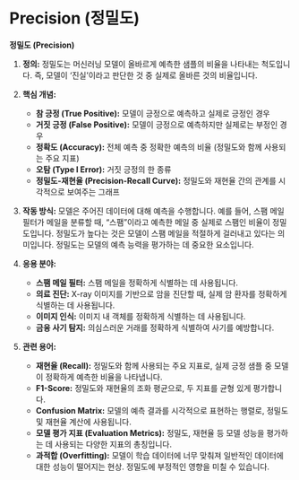 # Precision (정밀도)

**정밀도 (Precision)**

1.  **정의:** 정밀도는 머신러닝 모델이 올바르게 예측한 샘플의 비율을 나타내는 척도입니다. 즉, 모델이 ‘진실’이라고 판단한 것 중 실제로 올바른 것의 비율입니다.

2.  **핵심 개념:**
    *   **참 긍정 (True Positive):** 모델이 긍정으로 예측하고 실제로 긍정인 경우
    *   **거짓 긍정 (False Positive):** 모델이 긍정으로 예측하지만 실제로는 부정인 경우
    *   **정확도 (Accuracy):** 전체 예측 중 정확한 예측의 비율 (정밀도와 함께 사용되는 주요 지표)
    *   **오탐 (Type I Error):** 거짓 긍정의 한 종류
    *   **정밀도-재현율 (Precision-Recall Curve):** 정밀도와 재현율 간의 관계를 시각적으로 보여주는 그래프

3.  **작동 방식:**
    모델은 주어진 데이터에 대해 예측을 수행합니다. 예를 들어, 스팸 메일 필터가 메일을 분류할 때, “스팸”이라고 예측한 메일 중 실제로 스팸인 비율이 정밀도입니다. 정밀도가 높다는 것은 모델이 스팸 메일을 적절하게 걸러내고 있다는 의미입니다. 정밀도는 모델의 예측 능력을 평가하는 데 중요한 요소입니다.

4.  **응용 분야:**
    *   **스팸 메일 필터:** 스팸 메일을 정확하게 식별하는 데 사용됩니다.
    *   **의료 진단:** X-ray 이미지를 기반으로 암을 진단할 때, 실제 암 환자를 정확하게 식별하는 데 사용됩니다.
    *   **이미지 인식:** 이미지 내 객체를 정확하게 식별하는 데 사용됩니다.
    *   **금융 사기 탐지:** 의심스러운 거래를 정확하게 식별하여 사기를 예방합니다.

5.  **관련 용어:**
    *   **재현율 (Recall):** 정밀도와 함께 사용되는 주요 지표로, 실제 긍정 샘플 중 모델이 정확하게 예측한 비율을 나타냅니다.
    *   **F1-Score:** 정밀도와 재현율의 조화 평균으로, 두 지표를 균형 있게 평가합니다.
    *   **Confusion Matrix:** 모델의 예측 결과를 시각적으로 표현하는 행렬로, 정밀도 및 재현율 계산에 사용됩니다.
    *   **모델 평가 지표 (Evaluation Metrics):**  정밀도, 재현율 등 모델 성능을 평가하는 데 사용되는 다양한 지표의 총칭입니다.
    *   **과적합 (Overfitting):** 모델이 학습 데이터에 너무 맞춰져 일반적인 데이터에 대한 성능이 떨어지는 현상. 정밀도에 부정적인 영향을 미칠 수 있습니다.